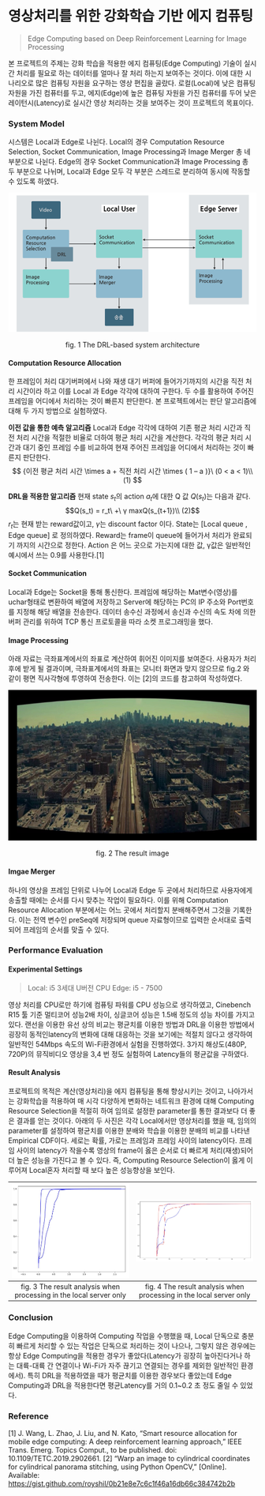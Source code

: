 # 영상처리를 위한 강화학습 기반 에지 컴퓨팅
> Edge Computing based on Deep Reinforcement Learning for Image Processing

본 프로젝트의 주제는 강화 학습을 적용한 에지 컴퓨팅(Edge Computing) 기술이 실시간 처리를 필요로 하는 데이터를 얼마나 잘 처리 하는지 보여주는 것이다. 이에 대한 시나리오로 많은 컴퓨팅 자원을 요구하는 영상 편집을 골랐다. 로컬(Local)에 낮은 컴퓨팅 자원을 가진 컴퓨터를 두고, 에지(Edge)에 높은 컴퓨팅 자원을 가진 컴퓨터를 두어 낮은 레이턴시(Latency)로 실시간 영상 처리하는 것을 보여주는 것이 프로젝트의 목표이다.

### System Model

시스템은 Local과 Edge로 나뉜다. Local의 경우 Computation Resource Selection, Socket Communication, Image Processing과 Image Merger 총 네 부분으로 나뉜다. Edge의 경우 Socket Communication과 Image Processing 총 두 부분으로 나뉘며, Local과 Edge 모두 각 부분은 스레드로 분리하여 동시에 작동할 수 있도록 하였다. 

![system model](/images/system-model.png )
<div style="text-align: center">fig. 1 The DRL-based system architecture</div>

#### Computation Resource Allocation

한 프레임이 처리 대기버퍼에서 나와 재생 대기 버퍼에 들어가기까지의 시간을 직전 처리 시간이라 하고 이를 Local 과 Edge 각각에 대하여 구한다. 두 수를 활용하여 주어진 프레임을 어디에서 처리하는 것이 빠른지 판단한다. 본 프로젝트에서는 판단 알고리즘에 대해 두 가지 방법으로 실험하였다.

**이전 값을 통한 예측 알고리즘**
Local과 Edge 각각에 대하여 기존 평균 처리 시간과 직전 처리 시간을 적절한 비율로 더하여 평균 처리 시간을 계산한다. 각각의 평균 처리 시간과 대기 중인 프레임 수를 비교하여 현재 주어진 프레임을 어디에서 처리하는 것이 빠른지 판단한다.
$$
{이전 평균 처리 시간 \times a + 직전 처리 시간 \times ( 1 – a )}\ (0 < a < 1)\\ (1)
$$

**DRL을 적용한 알고리즘**
현재 state $s_t$의 action $a_t$에 대한 Q 값 $Q(s_t)$는 다음과 같다. $$Q(s_t) = r_t\ +\ γ maxQ(s_{t+1})\\ (2)$$ $r_t$는 현재 받는 reward값이고, $γ$는 discount factor 이다. State는 [Local queue , Edge queue] 로 정의하였다. Reward는 frame이 queue에 들어가서 처리가 완료되기 까지의 시간으로 정한다. Action 은 어느 곳으로 가는지에 대한 값, γ값은 일반적인 예시에서 쓰는 0.9를 사용한다.[1]

#### Socket Communication

Local과 Edge는 Socket을 통해 통신한다. 프레임에 해당하는 Mat변수(영상)를 uchar형태로 변환하여 배열에 저장하고 Server에 해당하는 PC의 IP 주소와 Port번호를 지정해 해당 배열을 전송한다. 데이터 송수신 과정에서 송신과 수신의 속도 차에 의한 버퍼 관리를 위하여 TCP 통신 프로토콜을 따라 소켓 프로그래밍을 했다.

#### Image Processing

아래 자료는 극좌표계에서의 좌표로 계산하여 휘어진 이미지를 보여준다. 사용자가 처리 후에 받게 될 결과이며, 극좌표계에서의 좌표는 모니터 화면과 맞지 않으므로 fig.2 와 같이 평면 직사각형에 투영하여 전송한다. 이는 [2]의 코드를 참고하여 작성하였다.

![result img](/images/processed-img.png )
<div style="text-align: center">fig. 2 The result image</div>

#### Imgae Merger

하나의 영상을 프레임 단위로 나누어 Local과 Edge 두 곳에서 처리하므로 사용자에게 송출할 때에는 순서를 다시 맞추는 작업이 필요하다. 이를 위해 Computation Resource Allocation 부분에서는 어느 곳에서 처리할지 분배해주면서 그것을 기록한다. 이는 전역 변수인 preSeq에 저장되며 queue 자료형이므로 입력한 순서대로 출력되어 프레임의 순서를 맞출 수 있다. 

### Performance Evaluation

#### Experimental Settings
>Local: i5 3세대 U버전 CPU 
 Edge: i5 - 7500

영상 처리를 CPU로만 하기에 컴퓨팅 파워를 CPU 성능으로 생각하였고, Cinebench R15 툴 기준 멀티코어 성능2배 차이, 싱글코어 성능은 1.5배 정도의 성능 차이를 가지고 있다. 랜선을 이용한 유선 상의 비교는 평균치를 이용한 방법과 DRL을 이용한 방법에서 굉장히 동적인latency의 변화에 대해 대응하는 것을 보기에는 적절치 않다고 생각하여 일반적인 54Mbps 속도의 Wi-Fi환경에서 실험을 진행하였다.
3가지 해상도(480P, 720P)의 뮤직비디오 영상을 3,4 번 정도 실험하여 Latency들의 평균값을 구하였다.

#### Result Analysis
프로젝트의 목적은 계산(영상처리)을 에지 컴퓨팅을 통해 향상시키는 것이고, 나아가서는 강화학습을 적용하여 매 시각 다양하게 변화하는 네트워크 환경에 대해 Computing Resource Selection을 적절히 하여 임의로 설정한 parameter를 통한 결과보다 더 좋은 결과를 얻는 것이다. 아래의 두 사진은 각각 Local에서만 영상처리를 했을 때, 임의의 parameter를 설정하여 평균치를 이용한 분배와 학습을 이용한 분배의 비교를 나타낸 Empirical CDF이다. 세로는 확률, 가로는 프레임과 프레임 사이의 latency이다. 프레임 사이의 latency가 작을수록 영상의 frame이 옳은 순서로 더 빠르게 처리(재생)되어 더 높은 성능을 가진다고 볼 수 있다. 즉, Computing Resource Selection이 옳게 이루어져 Local혼자 처리할 때 보다 높은 성능향상을 보인다.

| ![analysis local only](/images/analysis-local-only.png )| ![analysis local only](/images/analysis-DRL.png ) | 
| --- | --- |
|<div style="text-align: center">fig. 3 The result analysis when processing in the local server only</div> | <div style="text-align: center">fig. 4 The result analysis when processing in the local server only</div> |

### Conclusion

Edge Computing을 이용하여 Computing 작업을 수행했을 때, Local 단독으로 충분히 빠르게 처리할 수 있는 작업은 단독으로 처리하는 것이 나으나, 그렇지 않은 경우에는 항상 Edge Computing을 적용한 경우가 좋았다(Latency가 굉장히 높아진다거나 하는 대륙-대륙 간 연결이나 Wi-Fi가 자주 끊기고 연결되는 경우를 제외한 일반적인 환경에서). 특히 DRL을 적용하였을 때가 평균치를 이용한 경우보다 좋았는데 Edge Computing과 DRL을 적용한다면 평균Latency를 거의 0.1~0.2 초 정도 줄일 수 있었다.

### Reference

[1] J. Wang, L. Zhao, J. Liu, and N. Kato, “Smart resource allocation for mobile edge computing: A deep reinforcement learning approach,” IEEE Trans. Emerg. Topics Comput., to be published. doi: 10.1109/TETC.2019.2902661.
[2] “Warp an image to cylindrical coordinates for cylindrical panorama stitching, using Python OpenCV,” [Online]. Available: https://gist.github.com/royshil/0b21e8e7c6c1f46a16db66c384742b2b